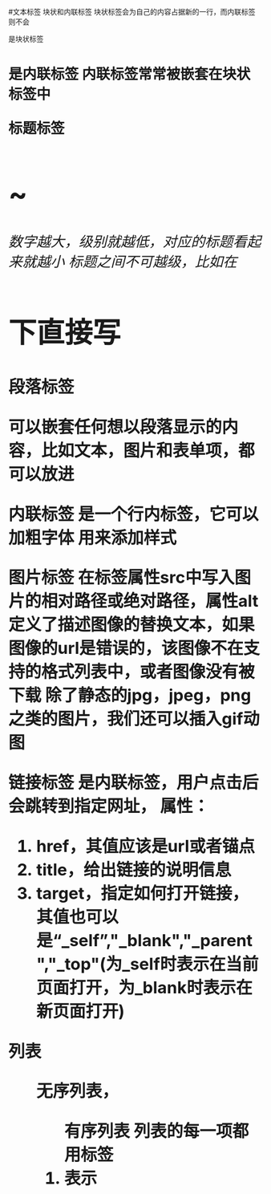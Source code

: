 #文本标签
块状和内联标签
块状标签会为自己的内容占据新的一行，而内联标签则不会
<p>是块状标签  <h1> <div>
<img>是内联标签 <span> <strong><a>
内联标签常常被嵌套在块状标签中

标题标签
<h1> ~ <h6>
数字越大，级别就越低，对应的标题看起来就越小
标题之间不可越级，比如在<h1>下直接写<h3>

段落标签
<p>
可以嵌套任何想以段落显示的内容，比如文本，图片和表单项，都可以放进<p>

内联标签
<strong>是一个行内标签，它可以加粗字体
<span>用来添加样式

图片标签
<img>在标签属性src中写入图片的相对路径或绝对路径，属性alt定义了描述图像的替换文本，如果图像的url是错误的，该图像不在支持的格式列表中，或者图像没有被下载
除了静态的jpg，jpeg，png之类的图片，我们还可以插入gif动图

链接标签
<a>是内联标签，用户点击后会跳转到指定网址，
属性：
1. href，其值应该是url或者锚点
2. title，给出链接的说明信息
3. target，指定如何打开链接，其值也可以是“_self”,"_blank","_parent","_top"(为_self时表示在当前页面打开，为_blank时表示在新页面打开)

列表
<ul>无序列表，<ol>有序列表
列表的每一项都用标签<li>表示